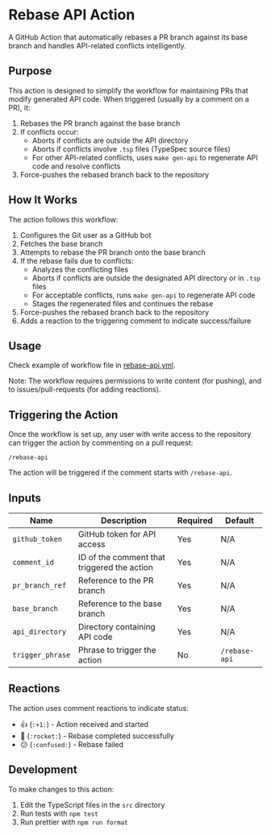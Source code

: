 # Rebase API Action

A GitHub Action that automatically rebases a PR branch against its base branch and handles API-related conflicts intelligently.

## Purpose

This action is designed to simplify the workflow for maintaining PRs that modify generated API code. When triggered (usually by a comment on a PR), it:

1. Rebases the PR branch against the base branch
2. If conflicts occur:
   - Aborts if conflicts are outside the API directory
   - Aborts if conflicts involve `.tsp` files (TypeSpec source files)
   - For other API-related conflicts, uses `make gen-api` to regenerate API code and resolve conflicts
3. Force-pushes the rebased branch back to the repository

## How It Works

The action follows this workflow:

1. Configures the Git user as a GitHub bot
2. Fetches the base branch
3. Attempts to rebase the PR branch onto the base branch
4. If the rebase fails due to conflicts:
   - Analyzes the conflicting files
   - Aborts if conflicts are outside the designated API directory or in `.tsp` files
   - For acceptable conflicts, runs `make gen-api` to regenerate API code
   - Stages the regenerated files and continues the rebase
5. Force-pushes the rebased branch back to the repository
6. Adds a reaction to the triggering comment to indicate success/failure

## Usage

Check example of workflow file in [rebase-api.yml](../workflows/rebase-api.yml).

Note: The workflow requires permissions to write content (for pushing), and to issues/pull-requests (for adding reactions).

## Triggering the Action

Once the workflow is set up, any user with write access to the repository can trigger the action by commenting on a pull request:

```
/rebase-api
```

The action will be triggered if the comment starts with `/rebase-api`.

## Inputs

| Name | Description | Required | Default |
|------|-------------|----------|---------|
| `github_token` | GitHub token for API access | Yes | N/A |
| `comment_id` | ID of the comment that triggered the action | Yes | N/A |
| `pr_branch_ref` | Reference to the PR branch | Yes | N/A |
| `base_branch` | Reference to the base branch | Yes | N/A |
| `api_directory` | Directory containing API code | Yes | N/A |
| `trigger_phrase` | Phrase to trigger the action | No | `/rebase-api` |

## Reactions

The action uses comment reactions to indicate status:
- 👍 (`:+1:`) - Action received and started
- 🚀 (`:rocket:`) - Rebase completed successfully
- 😕 (`:confused:`) - Rebase failed

## Development

To make changes to this action:

1. Edit the TypeScript files in the `src` directory
2. Run tests with `npm test`
3. Run prettier with `npm run format`
